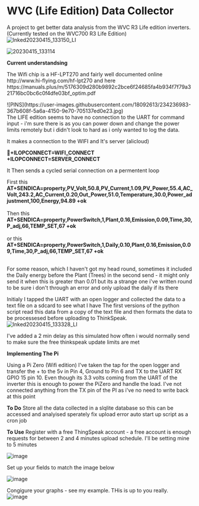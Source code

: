 # WVC (Life Edition) Data Collector
A project to get better data analysis from the WVC R3 Life edition inverters. (Currently tested on the WVC700 R3 Life Edition)
![Inked20230415_133150_LI](https://user-images.githubusercontent.com/18092613/234235327-2c00d303-561b-4173-b354-c25f6d245ed6.jpg)

![20230415_133114](https://user-images.githubusercontent.com/18092613/234233316-eb3c3f2d-cd98-4a34-8e79-3b9246bc3d0d.jpg)

<b>Current understandsing</b>
<p>The Wifi chip is a HF-LPT270 and fairly well documented online http://www.hi-flying.com/hf-lpt270 and here https://manuals.plus/m/5176309d280b9892c2bce6f24685fa4b934f7f79a321716bc0bc6c0f4dfe03bf_optim.pdf
</p>
![PINS](https://user-images.githubusercontent.com/18092613/234236983-367b608f-5a6a-4150-9e70-705137ed0e23.jpg)
<br>
The LIFE edition seems to have no connection to the UART for command input - i'm sure there is as you can power down and change the power limits remotely but i didn't look to hard as i only wanted to log the data.

It makes a connection to the WIFI and It's server (alicloud) 

<b>+ILOPCONNECT=WIFI_CONNECT</br>
+ILOPCONNECT=SERVER_CONNECT</b>

It Then sends a cycled serial connection on a permentent loop

First this</br>
<b>
AT+SENDICA=property,PV_Volt,50.8,PV_Current,1.09,PV_Power,55.4,AC_Volt,243.2,AC_Current,0.20,Out_Power,51.0,Temperature,30.0,Power_adjustment,100,Energy,94.89
+ok<br></br>
</b>
Then this</br>
<b>
AT+SENDICA=property,PowerSwitch,1,Plant,0.16,Emission,0.09,Time,30,P_adj,66,TEMP_SET,67
+ok
</b></br><br>
or this</br>
<b>
AT+SENDICA=property,PowerSwitch,1,Daily,0.10,Plant,0.16,Emission,0.09,Time,30,P_adj,66,TEMP_SET,67
+ok</br></br>
</b>
<p>For some reason, which I haven't got my head round, sometimes it included the Daily energy before the Plant (Trees) in the second send - it might only send it when this is greater than 0.01 but its a strange one i've written round to be sure i don't through an error and only upload the daily if its there</p>

Initialy I tapped the UART with an open logger and collected the data to a text file on a sdcard to see what I have
The first versions of the python script read this data from a copy of the text file and then formats the data to be processesed before uploading to ThinkSpeak.
![Inked20230415_133328_LI](https://user-images.githubusercontent.com/18092613/234235022-c4843dd2-7ab7-402a-93a3-801890a17e90.jpg)

I've  added a 2 min delay as this simulated how often i would normally send to make sure the free thinkspeak update limits are met

<b>Implementing The Pi</b>

Using a Pi Zero (Wifi edition) I've taken the tap for the open logger and transfer the + to the 5v in Pin 4, Ground to Pin 6 and TX to the UART RX GPIO 15 pin 10.  Even though its 3.3 volts  coming from the UART of the inverter this is enough to power the PiZero and handle the load.  I've not connected anything from the TX pin of the PI as i've no need to write back at this point


<b>To Do</b>
Store all the data collected in a slqlite database so this can be accessed and analyised sperately
fix upload error
auto start up script as a cron job

<b>To Use</b>
Register with a free ThingSpeak account - a free account is enough requests for between 2 and 4 minutes upload schedule.  I'll be setting mine to 5 minutes

![image](https://user-images.githubusercontent.com/18092613/233067232-51e05831-b3dd-4651-9f8d-82283e4708a2.png)

Set up your fields to match the image below

![image](https://user-images.githubusercontent.com/18092613/233067452-5f0564bc-e5bf-4e0e-8cfc-6b77060c2096.png)

Congigure your graphs - see my example.  THis is up to you really.  
![image](https://user-images.githubusercontent.com/18092613/233067629-367b6bb4-da00-4a8c-bce7-14bc63fc9550.png)

